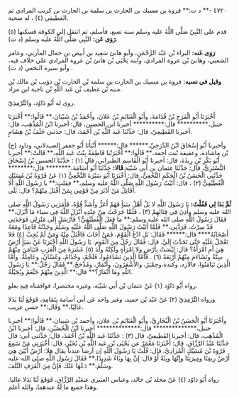 ٤٧٢٠ -** د ت:** فروة بن مسيك بن الحارث بن سلمة بن الحارث بن كريب المرادي ثم الغطيفي (٤) ، له صحبة.

قدم على النَّبِيّ صَلَّى اللَّهُ عليه وسلم سنة تسع، فأسلم، ثم انتقل إلى الكوفة فسكنها (٥) .**رَوَى عَن:** النَّبِي صَلَّى اللَّهُ عليه وسلم (د ت)

**رَوَى عَنه:** البراء بْن عَبْد الرَّحْمَنِ، وأبو هانئ سَعِيد بن أَبيض بن حمال المأربي، وعامر الشعبي، وهانئ بْن عروة المرادي، وابنه يَحْيَى بْن هانئ بْن عروة المرادي على خلاف فيه، وأبو سبرة النخعي (د ت) .

**وقيل في نسبه:** فروة بن مسيك بن الحارث بن سلمة بْن الحارث بْن ذؤيب بْن مالك بْن منبه بْن غطيف بْن عَبد اللَّهِ بْن ناجية ابن مراد.

روى له أَبُو دَاوُد، والتِّرْمِذِيّ.

أَخْبَرَنَا أَبُو الْفَرَجِ بْنُ قُدَامَةَ، وأَبُو الْغَنَائِمِ بْنُ عَلانَ، وأَحْمَدُ بْنُ شَيْبَانَ،** قَالُوا:** أَخْبَرَنَا حنبل،********** قال:********** أخبرنا ابن الحصين، قال: أخبرنا ابْنُ الْمُذْهِب، قال: أخبرنا القَطِيعِيّ، قال: حَدَّثَنَا عَبد اللَّهِ بْن أَحْمَدَ، قال: حدثني خَلَفُ بْنُ هِشَامٍ.

(ح) وأخبرنا أَبُو إِسْحَاقَ ابْنُ الدَّرَجِيِّ،****** قال:****** أَنْبَأَنَا أَبُو جعفر الصيدلاني، وداود بْن ماشاذة، وعفيفة بْنت أحمد،** قَالُوا:** أَخْبَرَتْنا فَاطِمَةُ بِنْتُ عَبد اللَّهِ،** قَالَتْ:** أخبرنا أَبُو بَكْرِ بْنِ رِيذَةَ، قال: أخبرنا أَبُو الْقَاسِم الطبراني، قال (١) : حَدَّثَنَا الحسين بْنُ إِسْحَاقَ التُّسْتَرِيُّ، قال: حَدَّثَنَا عثمان بن أَبي شَيْبَة.**قَالا:** حَدَّثَنَا أَبُو أُسَامَةَ،******** قال:******** حَدَّثَنِي الْحَسَنُ بْنُ الْحَكَمِ النَّخْعِيُّ، قال: أَخْبَرَنَا أَبُو سَبْرَةَ النَّخْعِيُّ (١) عَنْ فَرْوَةُ بْنُ مُسَيْكٍ الْغُطَيْفِيُّ (٢) ، قال: أَتَيْتُ رَسُولَ اللَّهِ صَلَّى اللَّهُ عليه وسلم،** فقلت:** يا رَسُولَ اللَّهِ أَلا أُقَاتِلُ مَنْ أَدْبَرَ مِنْ قَوْمِي بِمَنْ أَقْبَلَ مِنْهُمْ؟ قال: بَلَى.

**ثُمَّ بَدَا لِي فَقُلْتُ:** يَا رَسُولَ اللَّهِ لا بَلْ أَهْلُ سَبَأٍ فَهُمْ أَعَزُّ وأَشَدُّ قُوَّةً، فَأَمَرَنِي رَسُولُ اللَّهِ صلى الله عليه وسلم وأَذِنَ فِي قِتَالِهِمْ (٣) ، فَلَمَّا خَرَجْتُ مِنْ عِنْدِهِ أَنْزَلَ اللَّهُ فِي سباء مَا أَنْزَلَ،** فَقَالَ رَسُولُ اللَّهِ صلى الله عليه وسلم:** ما فَعَلَ الْغُطَيْفِيُّ؟ فَأَرْسَلَ إِلَى مَنْزِلِي فَوَجَدَنِي قَدْ سِرْتُ، فَرَدَّنِي،** فَلَمَّا أَتَيْتُ رَسُولَ اللَّهِ صَلَّى اللَّهُ عَلَيْهِ وسَلَّمَ وجَدْتُهُ قَاعِدًا ومَعَهُ أَصْحَابُهُ**** قال:****** فَقَالَ: بَلِ ادْعُ الْقَوْمَ، فَمَنْ أَجَابَ فَاقْبَلْ مِنْهُ ومَنْ لَمْ يُجِبْ (٤) فَلا تَعْجَلْ عَلَيْهِ حَتَّى تَحَدَّثَ إِلَيَّ. قال: فَقَالَ رَجُلٌ مِنَ الْقَوِم: يَا رَسُولَ اللَّهِ أَخْبَرَنَا عَنْ سَبَأٍ أَرْضٌ هِيَ أَمِ امْرَأَةٌ؟ قال: ليْسَتْ بِأَرْضٍ ولا امْرَأَةٍ ولَكِنَّهُ ولَدَ (٥) عَشَرَةَ مِنَ الْعَرَبِ فَتَيَامَنَ مِنْهُمْ سِتَّةٌ وتَشَاءَمَ مِنْهُمْ أَرْبَعَةٌ (٦) . فَأَمَّا الَّذِينَ تَشَاءَمُوا، فَلَخْمٌ، وجُذَامٌ، وغَسَّانُ، وعَامِلَةٌ. وأَمَّا الَّذِينَ تَيَامَنُوا، فالازد، وكندة،وحِمْيَرُ، والأَشْعَرُونَ، وأَنْمَارُ، ومُذْحَجٌ.** فَقَالَ رَجُلٌ:** يَا رَسُولَ اللَّهِ ومَا أَنْمَارُ؟** قال:** الَّذِينَ مِنْهُمْ خَثْعَمُ وبُجَيْلَةُ.

رواه أَبُو دَاوُد (١) عَنْ عثمان بْن أَبي شَيْبَة، وغيره مختصرا، فوافقناه فِيهِ بعلو.

ورواه التِّرْمِذِيّ (٢) عَنْ عَبْد بْن حميد، وغير واحد عَن أبي أسامة بِتَمَامِهِ، فَوَقَعَ لَنَا بَدَلا عَالِيًا،** وَقَال:** حسن غريب.

وأَخْبَرَنَا أَبُو الْحَسَنُ بْنُ الْبُخَارِيِّ، وأَبُو الْغَنَائِمِ بْن علان، وأحمد بْن شيبان،** قَالُوا:** أخبرنا حنبل،************** قال:************** أخبرنا ابْنُ الْحُصَيْنِ، قال: أخبرنا ابْنُ الْمُذْهِب، قال: أخبرنا القَطِيعِيّ، قال (٣) : حَدَّثَنَا عَبد اللَّهِ بْنُ أَحْمَدَ، قال: حَدَّثني أبي: قال حَدَّثَنَا عَبْدُ الرَّزَّاقِ، قال: أَخْبَرَنَا مَعْمَرٌ عن يَحْيَى بْنِ عَبد اللَّهِ بْنِ بُحَيْرٍ، قال: أَخْبَرَنِي مَنْ سَمِعَ فَرْوَةَ بْنَ مُسَيْكٍ الْمُرَادِيَّ، قال: قُلْتُ يَا رَسُولَ اللَّهِ إن أرضا عندنا يقال هلا: أَرْضُ أَبْيَنَ هِيَ أَرْضُ رِيفِنَا ومِيرَتِنَا وإِنَّهَا وبِئَةٌ أَوْ قال: إِنَّ بِهَا وبَاءً شَدِيدًا،** فَقَالَ رَسُول اللَّهِ صلى الله عليه وسَلَّمَ:** دَعْهَا عَنْكَ فَإِنَّ مِنَ الْقَرَفِ التَّلَفَ.

رواه أَبُو دَاوُد (٤) عَنْ مخلد بْن خالد، وعباس العنبري عنعَبْدِ الرَّزَّاقِ، فَوَقَعَ لَنَا بَدَلا عاليا. وهذا جميع ما لَهُ عندهما، والله أعلم.
